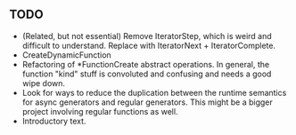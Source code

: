 ## TODO

- (Related, but not essential) Remove IteratorStep, which is weird and difficult to understand.  Replace with IteratorNext + IteratorComplete.
- CreateDynamicFunction
- Refactoring of \*FunctionCreate abstract operations.  In general, the function "kind" stuff is convoluted and confusing and needs a good wipe down.
- Look for ways to reduce the duplication between the runtime semantics for async generators and regular generators.  This might be a bigger project involving regular functions as well.
- Introductory text.
